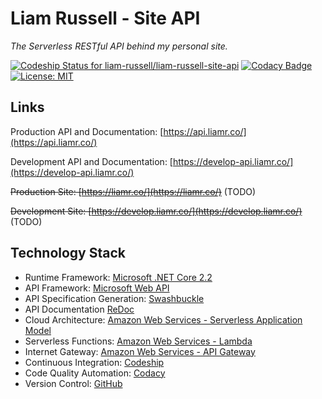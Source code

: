 # Liam Russell - Site API

_The Serverless RESTful API behind my personal site._

[![Codeship Status for liam-russell/liam-russell-site-api](https://app.codeship.com/projects/fbeab620-8f62-0137-273e-7a7d1773aa54/status?branch=master)](https://app.codeship.com/projects/355901)
[![Codacy Badge](https://api.codacy.com/project/badge/Grade/39fcc7aabeac43f7a891a8c278ad7fcb)](https://www.codacy.com?utm_source=github.com&amp;utm_medium=referral&amp;utm_content=liam-russell/liam-russell-site-api&amp;utm_campaign=Badge_Grade)
[![License: MIT](https://img.shields.io/badge/license-MIT-brightgreen)](https://opensource.org/licenses/MIT)

## Links
Production API and Documentation: [https://api.liamr.co/](https://api.liamr.co/)

Development API and Documentation: [https://develop-api.liamr.co/](https://develop-api.liamr.co/)

~~Production Site: [https://liamr.co/](https://liamr.co/)~~ (TODO)

~~Development Site: [https://develop.liamr.co/](https://develop.liamr.co/)~~ (TODO)

## Technology Stack
*   Runtime Framework: [Microsoft .NET Core 2.2](https://dotnet.microsoft.com/)
*   API Framework: [Microsoft Web API](https://docs.microsoft.com/en-us/aspnet/core/web-api/?view=aspnetcore-2.2)
*   API Specification Generation: [Swashbuckle](https://github.com/domaindrivendev/Swashbuckle.AspNetCore)
*   API Documentation [ReDoc](https://github.com/Redocly/redoc)
*   Cloud Architecture: [Amazon Web Services - Serverless Application Model](https://aws.amazon.com/serverless/sam/)
*   Serverless Functions: [Amazon Web Services - Lambda](https://aws.amazon.com/lambda/)
*   Internet Gateway: [Amazon Web Services - API Gateway](https://aws.amazon.com/api-gateway/)
*   Continuous Integration: [Codeship](https://codeship.com/)
*   Code Quality Automation: [Codacy](https://www.codacy.com/)
*   Version Control: [GitHub](https://github.com/)